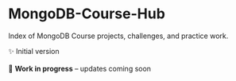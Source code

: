 # MongoDB-Course-Hub
Index of MongoDB Course projects, challenges, and practice work.


✨ Initial version
<br>
<br>
🚧 **Work in progress** – updates coming soon
